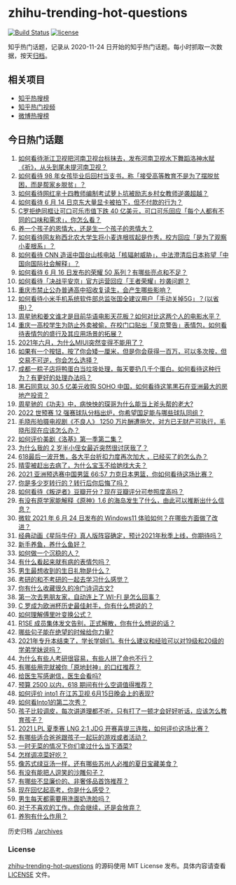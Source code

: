 # zhihu-trending-hot-questions

[![Build Status](https://github.com/justjavac/zhihu-trending-hot-questions/workflows/ci/badge.svg?branch=master)](https://github.com/justjavac/zhihu-trending-hot-questions/actions)
[![license](https://img.shields.io/github/license/justjavac/zhihu-trending-hot-questions)](https://github.com/justjavac/zhihu-trending-hot-questions/blob/master/LICENSE)

知乎热门话题，记录从 2020-11-24 日开始的知乎热门话题。每小时抓取一次数据，按天[归档](./archives)。

## 相关项目

- [知乎热搜榜](https://github.com/justjavac/zhihu-trending-top-search)
- [知乎热门视频](https://github.com/justjavac/zhihu-trending-hot-video)
- [微博热搜榜](https://github.com/justjavac/weibo-trending-hot-search)

## 今日热门话题

<!-- BEGIN -->
<!-- 最后更新时间 Thu Jun 17 2021 01:22:48 GMT+0800 (China Standard Time) -->

1. [如何看待浙江卫视把河南卫视台标抹去，发布河南卫视水下舞蹈洛神水赋《祈》，从头到尾未提河南卫视？](https://www.zhihu.com/question/465063765)
2. [如何看待 98
   年女孩毕业后回村当支书，称「接受高等教育不是为了摆脱贫困，而是帮家乡脱贫」？](https://www.zhihu.com/question/465207940)
3. [如何看待网红芈十四教师编制考试萝卜坑被励志乡村女教师逆袭超越？](https://www.zhihu.com/question/465163742)
4. [如何看待 6 月 14 日京东大量显卡被拍下，但不付款的行为？](https://www.zhihu.com/question/465139496)
5. [C罗拒绝同框让可口可乐市值下跌 40
   亿美元，可口可乐回应「每个人都有不同的口味和需求」，你怎么看？](https://www.zhihu.com/question/465292823)
6. [养一个孩子的恩情大，还是生一个孩子的恩情大？](https://www.zhihu.com/question/344589485)
7. [如何看待网友称西北农大学生将小麦连根拔起是作秀，校方回应「是为了观察小麦根系」？](https://www.zhihu.com/question/465265604)
8. [如何看待 CNN
   造谣中国台山核电站「核辐射威胁」，中法澄清后日本称望「中国向国际社会解释」？](https://www.zhihu.com/question/465318332)
9. [如何看待 6 月 16 日发布的荣耀 50
   系列？有哪些亮点和不足？](https://www.zhihu.com/question/464503288)
10. [如何看待「决战平安京」官方运营回应「王者荣耀」抄袭问题？](https://www.zhihu.com/question/465195776)
11. [重庆市禁止公办普通高中招收复读生，会产生哪些影响？](https://www.zhihu.com/question/465388410)
12. [如何看待小米手机系统软件部总监张国全建议用户「手动关掉5G」？(以省电)？](https://www.zhihu.com/question/464463766)
13. [周星驰和姜文谁才是目前华语电影天花板？如何对比这两个人的电影水平？](https://www.zhihu.com/question/463799369)
14. [重庆一高校学生为防止外卖被偷，在校门口贴出「吴京警告」表情包，如何看待表情包的盛行及其应用场景的拓展？](https://www.zhihu.com/question/465131961)
15. [2021年六月，为什么MIUI突然变得不能用了？](https://www.zhihu.com/question/464439883)
16. [如果有一个按钮，按了你会矮一厘米，但是你会获得一百万，可以多次按，但交易不可逆，你会怎么选择？](https://www.zhihu.com/question/367519449)
17. [成都一粽子店将鸭蛋白当垃圾处理，每天要扔几千个蛋白。如何看待这种行为？有更好的处理办法吗？](https://www.zhihu.com/question/464471406)
18. [黑石同意以 30.5 亿美元收购 SOHO
    中国，如何看待这笔黑石在亚洲最大的房地产投资？](https://www.zhihu.com/question/465393675)
19. [周星驰的《功夫》中，病怏怏的琛哥为什么能当上斧头帮的老大?](https://www.zhihu.com/question/460071485)
20. [2022 世预赛 12
    强赛球队分档出炉，你希望国足能与哪些球队同组？](https://www.zhihu.com/question/465258786)
21. [毛晓彤拍摄电视剧《不良人》 1250
    万片酬遭拖欠，对方已无财产可执行，毛晓彤现在应该怎么办？](https://www.zhihu.com/question/465208835)
22. [如何评价美剧《洛基》第一季第二集？](https://www.zhihu.com/question/465306226)
23. [为什么我的 2 岁半小侄女最近突然很讨厌我了？](https://www.zhihu.com/question/464633812)
24. [618最后一波开售，各大平台折扣力度再次加大
    ，已经买了的怎么办？](https://www.zhihu.com/question/465206197)
25. [晴雯被赶出去病了，为什么宝玉不给她找大夫？](https://www.zhihu.com/question/464950110)
26. [2021 亚洲预选赛中国男篮 66:57
    力克日本男篮，你如何看待这场比赛？](https://www.zhihu.com/question/465335366)
27. [你是多少岁转行的？转行后你后悔了吗？](https://www.zhihu.com/question/420770266)
28. [如何看待《叛逆者》豆瓣开分？现在豆瓣评分可参照度高吗？](https://www.zhihu.com/question/465131172)
29. [有没有原学家能解释《原神》1.6
    的海岛发生了什么，由此可以推断出什么信息？](https://www.zhihu.com/question/465176624)
30. [微软 2021 年 6 月 24 日发布的 Windows11
    体验如何？在哪些方面做了改进？](https://www.zhihu.com/question/465279770)
31. [经典动画《星际牛仔》真人版阵容确定，预计2021年秋季上线，你期待吗？](https://www.zhihu.com/question/464080191)
32. [新手养鱼，养什么鱼好？](https://www.zhihu.com/question/425639824)
33. [如何做一个沉稳的人？](https://www.zhihu.com/question/298243670)
34. [有什么看起来就有病的表情包吗？](https://www.zhihu.com/question/459596154)
35. [男生最想收到的生日礼物是什么？](https://www.zhihu.com/question/20235357)
36. [考研的和不考研的一起去学习什么感觉？](https://www.zhihu.com/question/454852118)
37. [你有什么收藏很久的冷门诗词古文?](https://www.zhihu.com/question/446560681)
38. [第一次去男朋友家，自动连上了 WI-FI 是怎么回事？](https://www.zhihu.com/question/464961722)
39. [C 罗成为欧洲杯历史最佳射手，你有什么想说的？](https://www.zhihu.com/question/465254279)
40. [如何理解傅里叶变换公式？](https://www.zhihu.com/question/19714540)
41. [R1SE 成员集体发文告别，正式解散，你有什么想说的话？](https://www.zhihu.com/question/464906683)
42. [哪些句子能在绝望的时候给你力量?](https://www.zhihu.com/question/461255650)
43. [2021年专升本结束了，学长学姐们。有什么建议和经验可以对19级和20级的学弟学妹说吗？](https://www.zhihu.com/question/458630742)
44. [为什么有些人考研很容易，有些人拼了命也不行？](https://www.zhihu.com/question/464366430)
45. [有哪些用完就被你「原地封神」的口红推荐？](https://www.zhihu.com/question/464075483)
46. [给医生写感谢信，医生会看吗?](https://www.zhihu.com/question/461215612)
47. [预算 2500 以内，618 期间有什么空调值得推荐？](https://www.zhihu.com/question/458511177)
48. [如何评价 into1 在江苏卫视 6月15日晚会上的表现?](https://www.zhihu.com/question/465098736)
49. [如何看Into1的第二次秀？](https://www.zhihu.com/question/465218190)
50. [孩子比较调皮，每次讲道理都不听，只有打了一顿才会好好听话，应该怎么教育孩子？](https://www.zhihu.com/question/455635806)
51. [2021 LPL 夏季赛 LNG 2:1 JDG
    开赛喜提三连胜，如何评价这场比赛？](https://www.zhihu.com/question/465178025)
52. [有哪些适合爸爸跟孩子一起玩的游戏或者活动？](https://www.zhihu.com/question/60498981)
53. [一时无菜的情况下你们拿过什么当下酒菜?](https://www.zhihu.com/question/441373755)
54. [怎样调凉菜好吃？](https://www.zhihu.com/question/352465516)
55. [像苏式绿豆汤一样，还有哪些苏州人必推的夏日宝藏美食？](https://www.zhihu.com/question/465122287)
56. [有没有能把人逗笑的沙雕句子？](https://www.zhihu.com/question/465106856)
57. [有哪些不显廉价的、非奢侈品首饰推荐？](https://www.zhihu.com/question/38580281)
58. [现在回忆起高考，你是什么感受？](https://www.zhihu.com/question/279826998)
59. [男生每天都需要用洗面奶洗脸吗？](https://www.zhihu.com/question/463918849)
60. [对于不喜欢的工作，你会继续，还是会放弃？](https://www.zhihu.com/question/463097088)
61. [养狗有什么作用？](https://www.zhihu.com/question/455659791)

<!-- END -->

历史归档 [./archives](./archives)

### License

[zhihu-trending-hot-questions](https://github.com/justjavac/zhihu-trending-hot-questions)
的源码使用 MIT License 发布。具体内容请查看 [LICENSE](./LICENSE) 文件。
